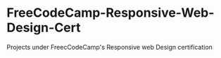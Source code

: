 # FreeCodeCamp-Responsive-Web-Design-Cert
Projects under FreecCodeCamp's Responsive web Design certification
